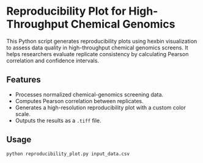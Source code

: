 # Reproducibility Plot for High-Throughput Chemical Genomics

This Python script generates reproducibility plots using hexbin visualization to assess data quality in high-throughput chemical genomics screens. It helps researchers evaluate replicate consistency by calculating Pearson correlation and confidence intervals.

## Features
- Processes normalized chemical-genomics screening data.
- Computes Pearson correlation between replicates.
- Generates a high-resolution reproducibility plot with a custom color scale.
- Outputs the results as a `.tiff` file.

## Usage
```bash
python reproducibility_plot.py input_data.csv
